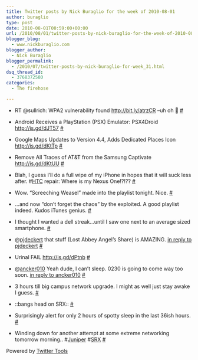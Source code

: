 ```yaml
---
title: Twitter posts by Nick Buraglio for the week of 2010-08-01
author: buraglio
type: post
date: 2010-08-01T00:59:00+00:00
url: /2010/08/01/twitter-posts-by-nick-buraglio-for-the-week-of-2010-08-01/
blogger_blog:
  - www.nickburaglio.com
blogger_author:
  - Nick Buraglio
blogger_permalink:
  - /2010/07/twitter-posts-by-nick-buraglio-for-week_31.html
dsq_thread_id:
  - 3768372580
categories:
  - The firehose

---
```

</p> 

  * RT @sullrich: WPA2 vulnerability found <a href="http://bit.ly/atrzCR" rel="nofollow">http://bit.ly/atrzCR</a> &#8211;uh oh 🙁 [#][1] 


  * Android Receives a PlayStation (PSX) Emulator: PSX4Droid <a href="http://is.gd/dJT57" rel="nofollow">http://is.gd/dJT57</a> [#][2] 


  * Google Maps Updates to Version 4.4, Adds Dedicated Places Icon <a href="http://is.gd/dKtTp" rel="nofollow">http://is.gd/dKtTp</a> [#][3] 


  * Remove All Traces of AT&T from the Samsung Captivate <a href="http://is.gd/dKtUU" rel="nofollow">http://is.gd/dKtUU</a> [#][4] 


  * Blah, I guess I&#8217;ll do a full wipe of my iPhone in hopes that it will suck less after. #[HTC][5] repair: Where is my Nexus One!?!?? [#][6] 


  * Wow. &#8220;Screeching Weasel&#8221; made into the playlist tonight. Nice. [#][7] 


  * &#8230;and now &#8220;don&#8217;t forget the chaos&#8221; by the exploited. A good playlist indeed. Kudos iTunes genius. [#][8] 


  * I thought I wanted a dell streak&#8230;until I saw one next to an average sized smartphone. [#][9] 


  * @[pjdeckert][10] that stuff (Lost Abbey Angel&#8217;s Share) is AMAZING. [in reply to pjdeckert][11] [#][12] 


  * Urinal FAIL <a href="http://is.gd/dPtnb" rel="nofollow">http://is.gd/dPtnb</a> [#][13] 


  * @[ancker010][14] Yeah dude, I can&#8217;t sleep. 0230 is going to come way too soon. [in reply to ancker010][15] [#][16] 


  * 3 hours till big campus network upgrade. I might as well just stay awake I guess. [#][17] 


  * ::bangs head on SRX:: [#][18] 


  * Surprisingly alert for only 2 hours of spotty sleep in the last 36ish hours. [#][19] 


  * Winding down for another attempt at some extreme networking tomorrow morning.. #[Juniper][20] #[SRX][21] [#][22] 
</ul> 



Powered by [Twitter Tools][23]

 [1]: http://twitter.com/buraglio/statuses/19522613189
 [2]: http://twitter.com/buraglio/statuses/19575786999
 [3]: http://twitter.com/buraglio/statuses/19595423860
 [4]: http://twitter.com/buraglio/statuses/19595444443
 [5]: http://search.twitter.com/search?q=%23HTC
 [6]: http://twitter.com/buraglio/statuses/19610633369
 [7]: http://twitter.com/buraglio/statuses/19699666872
 [8]: http://twitter.com/buraglio/statuses/19700097255
 [9]: http://twitter.com/buraglio/statuses/19707021713
 [10]: http://twitter.com/pjdeckert
 [11]: http://twitter.com/pjdeckert/statuses/19702716533
 [12]: http://twitter.com/buraglio/statuses/19707049960
 [13]: http://twitter.com/buraglio/statuses/19774213995
 [14]: http://twitter.com/ancker010
 [15]: http://twitter.com/ancker010/statuses/19951950175
 [16]: http://twitter.com/buraglio/statuses/19962177070
 [17]: http://twitter.com/buraglio/statuses/19965378459
 [18]: http://twitter.com/buraglio/statuses/19988001927
 [19]: http://twitter.com/buraglio/statuses/20014282242
 [20]: http://search.twitter.com/search?q=%23Juniper
 [21]: http://search.twitter.com/search?q=%23SRX
 [22]: http://twitter.com/buraglio/statuses/20032521768
 [23]: http://alexking.org/projects/wordpress